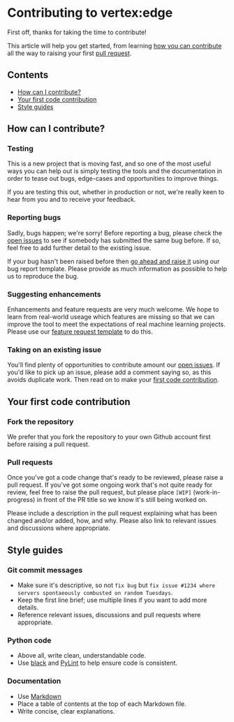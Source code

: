 # Contributing to vertex:edge

First off, thanks for taking the time to contribute!

This article will help you get started, from learning [how you can contribute](#how) all the way to raising your first [pull request](#firstcontrib).

## Contents

* [How can I contribute?](#how)
* [Your first code contribution](#firstcontrib)
* [Style guides](#styleguides)

<a name="how"></a>
## How can I contribute?

### Testing

This is a new project that is moving fast, and so one of the most useful ways you can help out is simply testing the tools and the documentation in order to tease out bugs, edge-cases and opportunities to improve things.

If you are testing this out, whether in production or not, we're really keen to hear from you and to receive your feedback.

### Reporting bugs

Sadly, bugs happen; we're sorry! Before reporting a bug, please check the [open issues](https://github.com/fuzzylabs/vertex-edge/issues) to see if somebody has submitted the same bug before. If so, feel free to add further detail to the existing issue.

If your bug hasn't been raised before then [go ahead and raise it](https://github.com/fuzzylabs/vertex-edge/issues/new?assignees=&labels=bug&template=bug_report.md&title=) using our bug report template. Please provide as much information as possible to help us to reproduce the bug.

### Suggesting enhancements

Enhancements and feature requests are very much welcome. We hope to learn from real-world useage which features are missing so that we can improve the tool to meet the expectations of real machine learning projects. Please use our [feature request template](https://github.com/fuzzylabs/vertex-edge/issues/new?assignees=&labels=enhancement&template=feature_request.md&title=) to do this.

### Taking on an existing issue

You'll find plenty of opportunities to contribute amount our [open issues](https://github.com/fuzzylabs/vertex-edge/issues). If you'd like to pick up an issue, please add a comment saying so, as this avoids duplicate work. Then read on to make your [first code contribution](#firstcontrib).

<a name="firstcontrib"></a>
## Your first code contribution

### Fork the repository

We prefer that you fork the repository to your own Github account first before raising a pull request.

### Pull requests

Once you've got a code change that's ready to be reviewed, please raise a pull request. If you've got some ongoing work that's not quite ready for review, feel free to raise the pull request, but please place `[WIP]` (work-in-progress) in front of the PR title so we know it's still being worked on.

Please include a description in the pull request explaining what has been changed and/or added, how, and why. Please also link to relevant issues and discussions where appropriate.

<a name="styleguides"></a>
## Style guides

### Git commit messages

* Make sure it's descriptive, so not `fix bug` but `fix issue #1234 where servers spontaeously combusted on random Tuesdays`.
* Keep the first line brief; use multiple lines if you want to add more details.
* Reference relevant issues, discussions and pull requests where appropriate.

### Python code

* Above all, write clean, understandable code.
* Use [black](https://github.com/psf/black) and [PyLint](https://pypi.org/project/pylint) to help ensure code is consistent.

### Documentation

* Use [Markdown](https://guides.github.com/features/mastering-markdown)
* Place a table of contents at the top of each Markdown file.
* Write concise, clear explanations.

